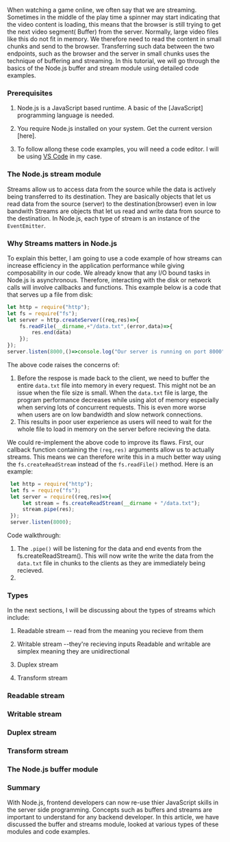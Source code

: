 When watching a game online, we often say that we are streaming. 
Sometimes in the middle of the play time a spinner may start indicating that the video content is loading,
this means that the browser is still trying to get the next video segment( Buffer) from the server. Normally, large video files
like this do not fit in memory. We therefore need to read the content in small chunks and send to the browser. Transferring such data between the two endpoints, such as the browser and the server in small chunks uses the technique of buffering and streaming.
In this tutorial, we will go through the basics of the Node.js buffer and stream module using detailed code examples.

### Prerequisites
1. Node.js is a JavaScript based runtime. A basic of the [JavaScript] programming language is needed.
   
2. You require Node.js installed on your system. Get the current version [here].

3. To follow allong these code examples, you will need a code editor. I will be using [VS Code]() in my case.



### The Node.js stream module
Streams allow us to access data from the source while the data is actively being transferred to its destination. They are basically objects that let us read data from the source (server) to the destination(browser) even in low bandwith
Streams are objects that let us read and write data from source to the destination.
In Node.js, each type of stream is an instance of the `EventEmitter`.

### Why Streams matters in Node.js
To explain this better, I am going to use a code example of how streams can increase efficiency in the application performance while giving composability in our code. We already know that any I/O bound tasks in Node.js is asynchronous. Therefore, interacting with the disk or network calls will involve callbacks and functions. This example below is a code that that serves up a file from disk:
```javascript
let http = require("http");
let fs = require("fs");
let server = http.createServer((req,res)=>{
    fs.readFile(__dirname,+"/data.txt",(error,data)=>{
        res.end(data)
    });
});
server.listen(8000,()=>console.log("Our server is running on port 8000"))
```
The above code raises the concerns of:
1. Before the respose is made back to the client, we need to buffer the entire `data.txt` file into memory in every request. This might not be an issue when the file size is small. When the `data.txt` file is large, the program performance decreases while using alot of memory especially when serving lots of concurrent requests. This is even more worse when users are on low bandwidth and slow network connections.
2. This results in poor user experience as users will need to wait for the whole file to load in memory on the server before recieving the data.

We could re-implement the above code to improve its flaws. First, our callback function containing the `(req,res)` arguments allow us to actually streams. This means we can therefore write this in a much better way using the `fs.createReadStream` instead of the `fs.readFile()` method. Here is an example:
```javascript
 let http = require("http");
 let fs = require("fs");
 let server = require((req,res)=>{
     let stream = fs.createReadStream(__dirname + "/data.txt");
     stream.pipe(res);
 });
 server.listen(8000);
 ```
 Code walkthrough:
 1. The `.pipe()` will be listening for the data and end events from the fs.createReadStream(). This will now write the write the data from the `data.txt` file in chunks to the clients as they are immediately being recieved.
 2. 

### Types
In the next sections, I will be discussing about the types of streams which include:
1. Readable stream -- read from the meaning you recieve from them
2. Writable stream --they're recieving inputs
   Readable and writable are simplex meaning they are unidirectional

3. Duplex stream
   
4. Transform stream


### Readable stream

### Writable stream
### Duplex stream
### Transform stream

### The Node.js buffer module

### Summary
With Node.js, frontend developers can now re-use thier JavaScript skills in the server side programming. Concepts such as buffers and streams are important to understand for any backend developer. In this article, we have discussed the buffer and streams module, looked at various types of these modules and code examples.